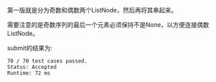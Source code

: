 第一版就是分为奇数和偶数两个ListNode，然后再将其串起来。

需要注意的是奇数序列的最后一个元素必须保持不是None，以方便连接偶数ListNode。

submit的结果为:
```
70 / 70 test cases passed.
Status: Accepted
Runtime: 72 ms
```
